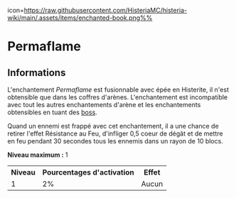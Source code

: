 icon=https://raw.githubusercontent.com/HisteriaMC/histeria-wiki/main/.assets/items/enchanted-book.png%%
# Permaflame

## Informations
L'enchantement *Permaflame* est fusionnable avec épée en Histerite, il n'est obtensible que dans les coffres d'arènes. L'enchantement est incompatible avec tout les autres enchantements d'arène et les enchantements obtensibles en tuant des [boss](https://histeria.fr/wiki/boss).

Quand un ennemi est frappé avec cet enchantement, il a une chance de retirer l'effet Résistance au Feu, d'infliger 0,5 coeur de dégât et de mettre en feu pendant 30 secondes tous les ennemis dans un rayon de 10 blocs.

**Niveau maximum :** 1

<table>
  <tr>
    <th>Niveau</th>
    <th>Pourcentages d'activation</th>
    <th>Effet</th>
  </tr>
  <tr>
    <td>1</td>
    <td>2%</td>
    <td>Aucun</td>
  </tr>
</table>
